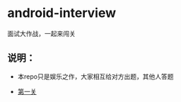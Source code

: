 # android-interview
面试大作战，一起来闯关

## 说明：
* 本repo只是娱乐之作，大家相互给对方出题，其他人答题

 - [第一关](First-Level/Action1.md)
